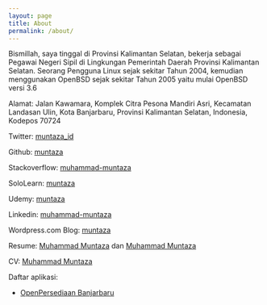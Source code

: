 ```yaml
---
layout: page
title: About
permalink: /about/
---
```



Bismillah, saya tinggal di Provinsi Kalimantan Selatan, bekerja sebagai Pegawai Negeri Sipil di Lingkungan Pemerintah Daerah Provinsi Kalimantan Selatan. Seorang Pengguna Linux sejak sekitar Tahun 2004, kemudian menggunakan OpenBSD sejak sekitar Tahun 2005 yaitu mulai OpenBSD versi 3.6

Alamat: Jalan Kawamara, Komplek Citra Pesona Mandiri Asri, Kecamatan Landasan Ulin, Kota Banjarbaru, Provinsi Kalimantan Selatan, Indonesia, Kodepos 70724


Twitter: [muntaza_id](https://twitter.com/muntaza_id)

Github: [muntaza](https://github.com/muntaza)

Stackoverflow: [muhammad-muntaza](https://stackoverflow.com/users/8084062/muhammad-muntaza)

SoloLearn: [muntaza](https://www.sololearn.com/Profile/1081806)

Udemy: [muntaza](https://www.udemy.com/user/muhammad-muntaza/)

Linkedin: [muhammad-muntaza](https://www.linkedin.com/in/muhammad-muntaza/)

Wordpress.com Blog: [muntaza](https://muntaza.wordpress.com)

Resume: [Muhammad Muntaza](/assets/Muhammad_Muntaza.pdf) dan [Muhammad Muntaza](/assets/Profile.pdf)

CV: [Muhammad Muntaza](https://stackoverflow.com/cv/muhammad_muntaza)

Daftar aplikasi:
- <a href="https://persediaan.banjarbarukota.go.id/">OpenPersediaan Banjarbaru</a><br>

